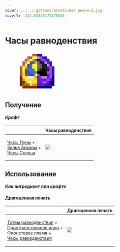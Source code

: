 ```yaml
---
cover: ../../.gitbook/assets/Без имени-2.jpg
coverY: -234.63428174878555
---
```


# Часы равноденствия

<figure><img src="../../.gitbook/assets/equinox_clock_128.png" alt=""><figcaption></figcaption></figure>

## Получение

#### _Крафт_

| ㅤ                                                                                                                                                     | Часы равноденствия                            |
| ----------------------------------------------------------------------------------------------------------------------------------------------------- | --------------------------------------------- |
| <p><a href="moon_clock.md">Часы Луны</a> +<br><a href="weak_arcana_potion.md">Зелье Арканы</a> +<br><a href="mysterious_clock.md">Часы Солнца</a></p> | ![](../../.gitbook/assets/equinox\_clock.png) |

## Использование

#### _Как ингредиент при крафте_

#### [Драгоценная печать](perk\_seal.md)

| ㅤ                                                                                                                                                                                                                                  | Драгоценная печать                        |
| ---------------------------------------------------------------------------------------------------------------------------------------------------------------------------------------------------------------------------------- | ----------------------------------------- |
| <p><a href="totem_of_equinox.md">Тотем равноденствия</a> +<br><a href="spawner_seeker.md">Пространственное ядро</a> +<br><a href="purple_blaze.md">Фиолетовое пламя</a> +<br><a href="equinox_clock.md">Часы равноденствия</a></p> | ![](../../.gitbook/assets/perk\_seal.png) |
